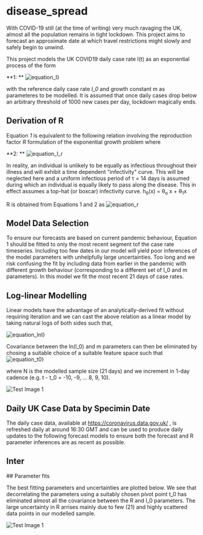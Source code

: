 # disease_spread

With COVID-19 still (at the time of writing) very much ravaging the UK, almost all the population remains in tight lockdown. This project aims to forecast an approximate date at which travel restrictions might slowly and safely begin to unwind. 

This project models the UK COVID19 daily case rate I(t) as an exponential process of the form

**1: ** <img src="https://latex.codecogs.com/svg.latex?\Large&space;I(t)=I_0e^{m(t-t_0)}" title="equation_I}" />  

with the reference daily case rate *I_0* and growth constant m as parameteres to be modelled. It is assumed that once daily cases drop below an arbitrary threshold of 1000 new cases per day, lockdown magically ends.


## Derivation of R

Equation *1* is equivalent to the following relation involving the reproduction factor *R* formulation of the exponential growth problem where

**2: ** <img src="https://latex.codecogs.com/svg.latex?\Large&space;I(t)=I_0R^{(t-t_0)/\tau}" title="equation_I_r" />

In reality, an individual is unlikely to be equally as infectious throughout their illness and will exhibit a time dependent "infectivity" curve. This will be neglected here and a uniform infectious period of &tau; = 14 days is assumed during which an individual is equally likely to pass along the disease. This in effect assumes a top-hat (or boxcar) infectivity curve. h<sub>&theta;</sub>(x) = &theta;<sub>o</sub> x + &theta;<sub>1</sub>x

 R is obtained from Equations 1 and 2 as 
<img src="https://latex.codecogs.com/svg.latex?\Large&space;R=e^{m\tau}" title="equation_r" />



## Model Data Selection

To ensure our forecasts are based on current pandemic behaviour, Equation 1 should be fitted to only the most recent segment tof the case rate timeseries. Including too few dates in our model will yield poor inferences of the model parameters with unhelpfully large uncertainties. Too long and we risk confusing the fit by including data from earlier in the pandemic with different growth behaviour (corresponding to a different set of I_0 and m parameters). In this model we fit the most recent 21 days of case rates.


## Log-linear Modelling

Linear models have the advantage of an analytically-derived fit without requiring iteration and we can cast the above relation as a linear model by taking natural logs of both sides such that, 

<img src="https://latex.codecogs.com/svg.latex?\Large&space;ln(I)=ln(I_0)+m(t-t_0)" title="equation_lnI}" />

Covariance between the ln(I_0) and m parameters can then be eliminated by chosing a suitable choice of a suitable feature space such that
<img src="https://latex.codecogs.com/svg.latex?\Large&space;t-t_0 = -N/2 ... N/2" title="equation_t0}" />

where N is the modelled sample size (21 days) and we increment in 1-day cadence (e.g. t - t_0 = -10, -9, ... 8, 9, 10).



![Test Image 1](https://github.com/dstarkey23/disease_spread/blob/master/results/recent/forecast.png)


## Daily UK Case Data by Specimin Date
The daily case data, available at https://coronavirus.data.gov.uk/ , is refreshed daily at around 16:30 GMT and can be used to produce daily updates to the following forecast models to ensure both the forecast and R parameter inferences are as recent as possible.


## Inter





## Parameter fits

The best fitting parameters and uncertainties are plotted below. We see that decorrelating the parameters using a suitably chosen  pivot point t_0 has eliminated almost all the covariance between the R and I_0 parameters. The large uncertainty in R arrises mainly due to few (21) and highly scattered data points in our modelled sample.

![Test Image 1](https://github.com/dstarkey23/disease_spread/blob/master/results/recent/correlation.png)

